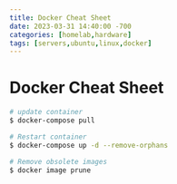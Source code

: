 ```yaml
---
title: Docker Cheat Sheet
date: 2023-03-31 14:40:00 -700
categories: [homelab,hardware]
tags: [servers,ubuntu,linux,docker]
---
```



# Docker Cheat Sheet

```bash
# update container
$ docker-compose pull

# Restart container
$ docker-compose up -d --remove-orphans

# Remove obsolete images
$ docker image prune
```
